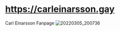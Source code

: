 # https://carleinarsson.gay

Carl Einarsson Fanpage
![20220305_200736](https://user-images.githubusercontent.com/62264750/157539309-91399773-74d1-4b04-86b2-5e346d44f278.jpg)
